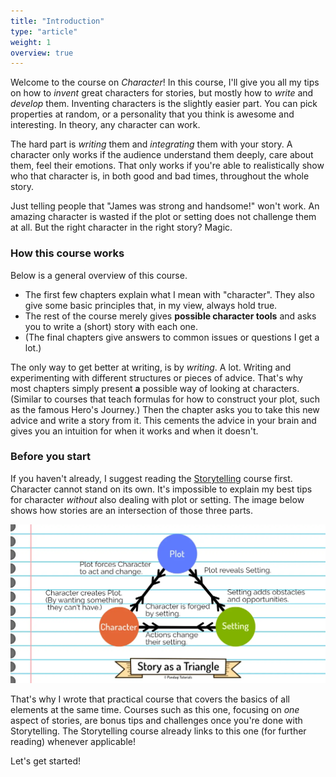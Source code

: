 ```yaml
---
title: "Introduction"
type: "article"
weight: 1
overview: true
---
```


Welcome to the course on _Character_! In this course, I'll give you all my tips on how to _invent_ great characters for stories, but mostly how to _write_ and _develop_ them. Inventing characters is the slightly easier part. You can pick properties at random, or a personality that you think is awesome and interesting. In theory, any character can work.

The hard part is _writing_ them and _integrating_ them with your story. A character only works if the audience understand them deeply, care about them, feel their emotions. That only works if you're able to realistically show who that character is, in both good and bad times, throughout the whole story. 

Just telling people that "James was strong and handsome!" won't work. An amazing character is wasted if the plot or setting does not challenge them at all. But the right character in the right story? Magic.

### How this course works

Below is a general overview of this course.

* The first few chapters explain what I mean with "character". They also give some basic principles that, in my view, always hold true.
* The rest of the course merely gives **possible character tools** and asks you to write a (short) story with each one.
* (The final chapters give answers to common issues or questions I get a lot.)

The only way to get better at writing, is by _writing_. A lot. Writing and experimenting with different structures or pieces of advice. That's why most chapters simply present **a** possible way of looking at characters. (Similar to courses that teach formulas for how to construct your plot, such as the famous Hero's Journey.) Then the chapter asks you to take this new advice and write a story from it. This cements the advice in your brain and gives you an intuition for when it works and when it doesn't.

### Before you start

If you haven't already, I suggest reading the [Storytelling](../../storytelling/) course first. Character cannot stand on its own. It's impossible to explain my best tips for character _without_ also dealing with plot or setting. The image below shows how stories are an intersection of those three parts.

![Visualization of the three elements of storytelling: Plot, Character and Setting](three_elements_of_story.webp)

That's why I wrote that practical course that covers the basics of all elements at the same time. Courses such as this one, focusing on _one_ aspect of stories, are bonus tips and challenges once you're done with Storytelling. The Storytelling course already links to this one (for further reading) whenever applicable!

Let's get started!